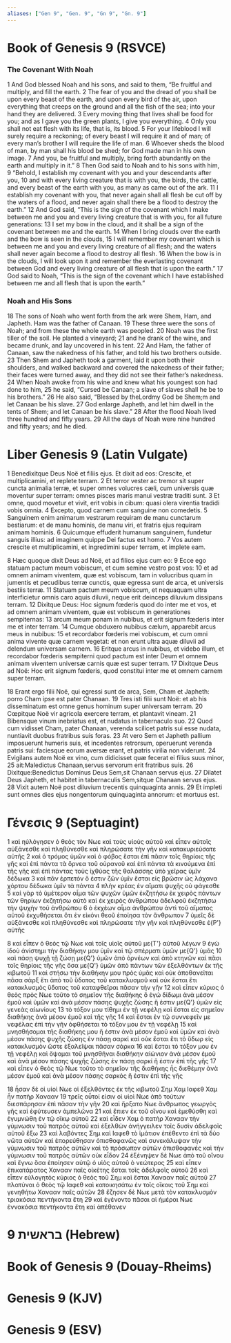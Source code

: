 ```yaml
---
aliases: ["Gen 9", "Gen. 9", "Gn 9", "Gn. 9"]
---
```



# Book of Genesis 9 (RSVCE)

### The Covenant With Noah
1 And God blessed Noah and his sons, and said to them, “Be fruitful and multiply, and fill the earth.
2 The fear of you and the dread of you shall be upon every beast of the earth, and upon every bird of the air, upon everything that creeps on the ground and all the fish of the sea; into your hand they are delivered.
3 Every moving thing that lives shall be food for you; and as I gave you the green plants, I give you everything.
4 Only you shall not eat flesh with its life, that is, its blood.
5 For your lifeblood I will surely require a reckoning; of every beast I will require it and of man; of every man’s brother I will require the life of man.
6 Whoever sheds the blood of man, by man shall his blood be shed; for God made man in his own image.
7 And you, be fruitful and multiply, bring forth abundantly on the earth and multiply in it.”
8 Then God said to Noah and to his sons with him,
9 “Behold, I establish my covenant with you and your descendants after you,
10 and with every living creature that is with you, the birds, the cattle, and every beast of the earth with you, as many as came out of the ark.
11 I establish my covenant with you, that never again shall all flesh be cut off by the waters of a flood, and never again shall there be a flood to destroy the earth.”
12 And God said, “This is the sign of the covenant which I make between me and you and every living creature that is with you, for all future generations:
13 I set my bow in the cloud, and it shall be a sign of the covenant between me and the earth.
14 When I bring clouds over the earth and the bow is seen in the clouds,
15 I will remember my covenant which is between me and you and every living creature of all flesh; and the waters shall never again become a flood to destroy all flesh.
16 When the bow is in the clouds, I will look upon it and remember the everlasting covenant between God and every living creature of all flesh that is upon the earth.”
17 God said to Noah, “This is the sign of the covenant which I have established between me and all flesh that is upon the earth.”
### Noah and His Sons
18 The sons of Noah who went forth from the ark were Shem, Ham, and Japheth. Ham was the father of Canaan.
19 These three were the sons of Noah; and from these the whole earth was peopled.
20 Noah was the first tiller of the soil. He planted a vineyard;
21 and he drank of the wine, and became drunk, and lay uncovered in his tent.
22 And Ham, the father of Canaan, saw the nakedness of his father, and told his two brothers outside.
23 Then Shem and Japheth took a garment, laid it upon both their shoulders, and walked backward and covered the nakedness of their father; their faces were turned away, and they did not see their father’s nakedness.
24 When Noah awoke from his wine and knew what his youngest son had done to him,
25 he said, “Cursed be Canaan; a slave of slaves shall he be to his brothers.”
26 He also said, “Blessed by theLordmy God be Shem;m and let Canaan be his slave.
27 God enlarge Japheth, and let him dwell in the tents of Shem; and let Canaan be his slave.”
28 After the flood Noah lived three hundred and fifty years.
29 All the days of Noah were nine hundred and fifty years; and he died.


# Liber Genesis 9 (Latin Vulgate)

1 Benedixitque Deus Noë et filiis ejus. Et dixit ad eos: Crescite, et multiplicamini, et replete terram.
2 Et terror vester ac tremor sit super cuncta animalia terræ, et super omnes volucres cæli, cum universis quæ moventur super terram: omnes pisces maris manui vestræ traditi sunt.
3 Et omne, quod movetur et vivit, erit vobis in cibum: quasi olera virentia tradidi vobis omnia.
4 Excepto, quod carnem cum sanguine non comedetis.
5 Sanguinem enim animarum vestrarum requiram de manu cunctarum bestiarum: et de manu hominis, de manu viri, et fratris ejus requiram animam hominis.
6 Quicumque effuderit humanum sanguinem, fundetur sanguis illius: ad imaginem quippe Dei factus est homo.
7 Vos autem crescite et multiplicamini, et ingredimini super terram, et implete eam.

8 Hæc quoque dixit Deus ad Noë, et ad filios ejus cum eo:
9 Ecce ego statuam pactum meum vobiscum, et cum semine vestro post vos:
10 et ad omnem animam viventem, quæ est vobiscum, tam in volucribus quam in jumentis et pecudibus terræ cunctis, quæ egressa sunt de arca, et universis bestiis terræ.
11 Statuam pactum meum vobiscum, et nequaquam ultra interficietur omnis caro aquis diluvii, neque erit deinceps diluvium dissipans terram.
12 Dixitque Deus: Hoc signum fœderis quod do inter me et vos, et ad omnem animam viventem, quæ est vobiscum in generationes sempiternas:
13 arcum meum ponam in nubibus, et erit signum fœderis inter me et inter terram.
14 Cumque obduxero nubibus cælum, apparebit arcus meus in nubibus:
15 et recordabor fœderis mei vobiscum, et cum omni anima vivente quæ carnem vegetat: et non erunt ultra aquæ diluvii ad delendum universam carnem.
16 Eritque arcus in nubibus, et videbo illum, et recordabor fœderis sempiterni quod pactum est inter Deum et omnem animam viventem universæ carnis quæ est super terram.
17 Dixitque Deus ad Noë: Hoc erit signum fœderis, quod constitui inter me et omnem carnem super terram.

18 Erant ergo filii Noë, qui egressi sunt de arca, Sem, Cham et Japheth: porro Cham ipse est pater Chanaan.
19 Tres isti filii sunt Noë: et ab his disseminatum est omne genus hominum super universam terram.
20 Cœpitque Noë vir agricola exercere terram, et plantavit vineam.
21 Bibensque vinum inebriatus est, et nudatus in tabernaculo suo.
22 Quod cum vidisset Cham, pater Chanaan, verenda scilicet patris sui esse nudata, nuntiavit duobus fratribus suis foras.
23 At vero Sem et Japheth pallium imposuerunt humeris suis, et incedentes retrorsum, operuerunt verenda patris sui: faciesque eorum aversæ erant, et patris virilia non viderunt.
24 Evigilans autem Noë ex vino, cum didicisset quæ fecerat ei filius suus minor,
25 ait:Maledictus Chanaan,servus servorum erit fratribus suis.
26 Dixitque:Benedictus Dominus Deus Sem,sit Chanaan servus ejus.
27 Dilatet Deus Japheth, et habitet in tabernaculis Sem,sitque Chanaan servus ejus.
28 Vixit autem Noë post diluvium trecentis quinquaginta annis.
29 Et impleti sunt omnes dies ejus nongentorum quinquaginta annorum: et mortuus est.


# Γένεσις 9 (Septuagint)

1 καὶ ηὐλόγησεν ὁ θεὸς τὸν Νωε καὶ τοὺς υἱοὺς αὐτοῦ καὶ εἶπεν αὐτοῖς αὐξάνεσθε καὶ πληθύνεσθε καὶ πληρώσατε τὴν γῆν καὶ κατακυριεύσατε αὐτῆς
2 καὶ ὁ τρόμος ὑμῶν καὶ ὁ φόβος ἔσται ἐπὶ πᾶσιν τοῖς θηρίοις τῆς γῆς καὶ ἐπὶ πάντα τὰ ὄρνεα τοῦ οὐρανοῦ καὶ ἐπὶ πάντα τὰ κινούμενα ἐπὶ τῆς γῆς καὶ ἐπὶ πάντας τοὺς ἰχθύας τῆς θαλάσσης ὑπὸ χεῖρας ὑμῖν δέδωκα
3 καὶ πᾶν ἑρπετόν ὅ ἐστιν ζῶν ὑμῖν ἔσται εἰς βρῶσιν ὡς λάχανα χόρτου δέδωκα ὑμῖν τὰ πάντα
4 πλὴν κρέας ἐν αἵματι ψυχῆς οὐ φάγεσθε
5 καὶ γὰρ τὸ ὑμέτερον αἷμα τῶν ψυχῶν ὑμῶν ἐκζητήσω ἐκ χειρὸς πάντων τῶν θηρίων ἐκζητήσω αὐτὸ καὶ ἐκ χειρὸς ἀνθρώπου ἀδελφοῦ ἐκζητήσω τὴν ψυχὴν τοῦ ἀνθρώπου
6 ὁ ἐκχέων αἷμα ἀνθρώπου ἀντὶ τοῦ αἵματος αὐτοῦ ἐκχυθήσεται ὅτι ἐν εἰκόνι θεοῦ ἐποίησα τὸν ἄνθρωπον
7 ὑμεῖς δὲ αὐξάνεσθε καὶ πληθύνεσθε καὶ πληρώσατε τὴν γῆν καὶ πληθύνεσθε ἐ{P'} αὐτῆς

8 καὶ εἶπεν ὁ θεὸς τῷ Νωε καὶ τοῖς υἱοῖς αὐτοῦ με{T'} αὐτοῦ λέγων
9 ἐγὼ ἰδοὺ ἀνίστημι τὴν διαθήκην μου ὑμῖν καὶ τῷ σπέρματι ὑμῶν με{Q'} ὑμᾶς
10 καὶ πάσῃ ψυχῇ τῇ ζώσῃ με{Q'} ὑμῶν ἀπὸ ὀρνέων καὶ ἀπὸ κτηνῶν καὶ πᾶσι τοῖς θηρίοις τῆς γῆς ὅσα με{Q'} ὑμῶν ἀπὸ πάντων τῶν ἐξελθόντων ἐκ τῆς κιβωτοῦ
11 καὶ στήσω τὴν διαθήκην μου πρὸς ὑμᾶς καὶ οὐκ ἀποθανεῖται πᾶσα σὰρξ ἔτι ἀπὸ τοῦ ὕδατος τοῦ κατακλυσμοῦ καὶ οὐκ ἔσται ἔτι κατακλυσμὸς ὕδατος τοῦ καταφθεῖραι πᾶσαν τὴν γῆν
12 καὶ εἶπεν κύριος ὁ θεὸς πρὸς Νωε τοῦτο τὸ σημεῖον τῆς διαθήκης ὃ ἐγὼ δίδωμι ἀνὰ μέσον ἐμοῦ καὶ ὑμῶν καὶ ἀνὰ μέσον πάσης ψυχῆς ζώσης ἥ ἐστιν με{Q'} ὑμῶν εἰς γενεὰς αἰωνίους
13 τὸ τόξον μου τίθημι ἐν τῇ νεφέλῃ καὶ ἔσται εἰς σημεῖον διαθήκης ἀνὰ μέσον ἐμοῦ καὶ τῆς γῆς
14 καὶ ἔσται ἐν τῷ συννεφεῖν με νεφέλας ἐπὶ τὴν γῆν ὀφθήσεται τὸ τόξον μου ἐν τῇ νεφέλῃ
15 καὶ μνησθήσομαι τῆς διαθήκης μου ἥ ἐστιν ἀνὰ μέσον ἐμοῦ καὶ ὑμῶν καὶ ἀνὰ μέσον πάσης ψυχῆς ζώσης ἐν πάσῃ σαρκί καὶ οὐκ ἔσται ἔτι τὸ ὕδωρ εἰς κατακλυσμὸν ὥστε ἐξαλεῖψαι πᾶσαν σάρκα
16 καὶ ἔσται τὸ τόξον μου ἐν τῇ νεφέλῃ καὶ ὄψομαι τοῦ μνησθῆναι διαθήκην αἰώνιον ἀνὰ μέσον ἐμοῦ καὶ ἀνὰ μέσον πάσης ψυχῆς ζώσης ἐν πάσῃ σαρκί ἥ ἐστιν ἐπὶ τῆς γῆς
17 καὶ εἶπεν ὁ θεὸς τῷ Νωε τοῦτο τὸ σημεῖον τῆς διαθήκης ἧς διεθέμην ἀνὰ μέσον ἐμοῦ καὶ ἀνὰ μέσον πάσης σαρκός ἥ ἐστιν ἐπὶ τῆς γῆς

18 ἦσαν δὲ οἱ υἱοὶ Νωε οἱ ἐξελθόντες ἐκ τῆς κιβωτοῦ Σημ Χαμ Ιαφεθ Χαμ ἦν πατὴρ Χανααν
19 τρεῖς οὗτοί εἰσιν οἱ υἱοὶ Νωε ἀπὸ τούτων διεσπάρησαν ἐπὶ πᾶσαν τὴν γῆν
20 καὶ ἤρξατο Νωε ἄνθρωπος γεωργὸς γῆς καὶ ἐφύτευσεν ἀμπελῶνα
21 καὶ ἔπιεν ἐκ τοῦ οἴνου καὶ ἐμεθύσθη καὶ ἐγυμνώθη ἐν τῷ οἴκῳ αὐτοῦ
22 καὶ εἶδεν Χαμ ὁ πατὴρ Χανααν τὴν γύμνωσιν τοῦ πατρὸς αὐτοῦ καὶ ἐξελθὼν ἀνήγγειλεν τοῖς δυσὶν ἀδελφοῖς αὐτοῦ ἔξω
23 καὶ λαβόντες Σημ καὶ Ιαφεθ τὸ ἱμάτιον ἐπέθεντο ἐπὶ τὰ δύο νῶτα αὐτῶν καὶ ἐπορεύθησαν ὀπισθοφανῶς καὶ συνεκάλυψαν τὴν γύμνωσιν τοῦ πατρὸς αὐτῶν καὶ τὸ πρόσωπον αὐτῶν ὀπισθοφανές καὶ τὴν γύμνωσιν τοῦ πατρὸς αὐτῶν οὐκ εἶδον
24 ἐξένηψεν δὲ Νωε ἀπὸ τοῦ οἴνου καὶ ἔγνω ὅσα ἐποίησεν αὐτῷ ὁ υἱὸς αὐτοῦ ὁ νεώτερος
25 καὶ εἶπεν ἐπικατάρατος Χανααν παῖς οἰκέτης ἔσται τοῖς ἀδελφοῖς αὐτοῦ
26 καὶ εἶπεν εὐλογητὸς κύριος ὁ θεὸς τοῦ Σημ καὶ ἔσται Χανααν παῖς αὐτοῦ
27 πλατύναι ὁ θεὸς τῷ Ιαφεθ καὶ κατοικησάτω ἐν τοῖς οἴκοις τοῦ Σημ καὶ γενηθήτω Χανααν παῖς αὐτῶν
28 ἔζησεν δὲ Νωε μετὰ τὸν κατακλυσμὸν τριακόσια πεντήκοντα ἔτη
29 καὶ ἐγένοντο πᾶσαι αἱ ἡμέραι Νωε ἐννακόσια πεντήκοντα ἔτη καὶ ἀπέθανεν


# 9 בראשית (Hebrew)


# Book of Genesis 9 (Douay-Rheims)


# Genesis 9 (KJV)


# Genesis 9 (ESV)

